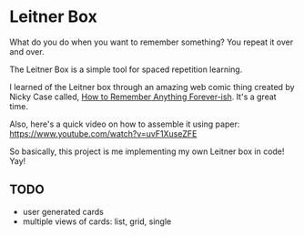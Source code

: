 # Leitner Box

What do you do when you want to remember something? You repeat it over and over.

The Leitner Box is a simple tool for spaced repetition learning.

I learned of the Leitner box through an amazing web comic thing created by Nicky Case called, [How to Remember Anything Forever-ish](https://ncase.me/remember/). It's a great time.

Also, here's a quick video on how to assemble it using paper: https://www.youtube.com/watch?v=uvF1XuseZFE

So basically, this project is me implementing my own Leitner box in code! Yay!

## TODO

- user generated cards
- multiple views of cards: list, grid, single
